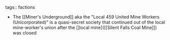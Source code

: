 tags:: factions

- The [[Miner's Underground]] aka the "Local 459 United Mine Workers (Unicorporated)" is a quasi-secret society that continued out of the local mine-worker's union after the []local mine]([[Silent Falls Coal Mine]]) was closed